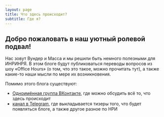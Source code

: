 ```yaml
---
layout: page
title: Что здесь происходит?
subtitle: Где я?
---
```


## Добро пожаловать в наш уютный ролевой подвал!

Нас зовут Вундер и Масса и мы решили быть немного полезными для ИНРИНРЯ. В этом блоге будут публиковаться переводы вопросов из шоу «Office Hours» (о том, что это такое, можно прочитать тут), а также какие-то наши мысли по мере их возникновения.

Помимо этого блога существуют:
- [Одноимённая группа ВКонтакте](https://vk.com/rpgbasement), где можно обсудить всё то, что здесь происходит
- [канал в Telegram](https://t.me/rpgbasement), где выкладывается тизеры того, что будет появляться блоге, а также другое разное по НРИ
